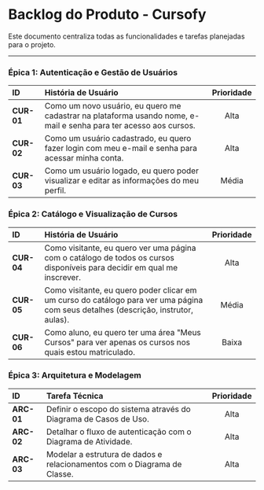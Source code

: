 # Backlog do Produto - Cursofy

Este documento centraliza todas as funcionalidades e tarefas planejadas para o projeto.

---

### Épica 1: Autenticação e Gestão de Usuários

| ID | História de Usuário | Prioridade |
| :--- | :--- | :---: |
| **CUR-01** | Como um novo usuário, eu quero me cadastrar na plataforma usando nome, e-mail e senha para ter acesso aos cursos. | Alta |
| **CUR-02** | Como um usuário cadastrado, eu quero fazer login com meu e-mail e senha para acessar minha conta. | Alta |
| **CUR-03** | Como um usuário logado, eu quero poder visualizar e editar as informações do meu perfil. | Média |

### Épica 2: Catálogo e Visualização de Cursos

| ID | História de Usuário | Prioridade |
| :--- | :--- | :---: |
| **CUR-04** | Como visitante, eu quero ver uma página com o catálogo de todos os cursos disponíveis para decidir em qual me inscrever. | Alta |
| **CUR-05** | Como visitante, eu quero poder clicar em um curso do catálogo para ver uma página com seus detalhes (descrição, instrutor, aulas). | Média |
| **CUR-06** | Como aluno, eu quero ter uma área "Meus Cursos" para ver apenas os cursos nos quais estou matriculado. | Baixa |

### Épica 3: Arquitetura e Modelagem

| ID | Tarefa Técnica | Prioridade |
| :--- | :--- | :---: |
| **ARC-01** | Definir o escopo do sistema através do Diagrama de Casos de Uso. | Alta |
| **ARC-02** | Detalhar o fluxo de autenticação com o Diagrama de Atividade. | Alta |
| **ARC-03** | Modelar a estrutura de dados e relacionamentos com o Diagrama de Classe. | Alta |